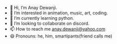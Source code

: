 - 👋 Hi, I’m Anay Dewanji.
- 👀 I’m interested in animation, music, art, coding.
- 🌱 I’m currently learning python.
- 💞️ I’m looking to collaborate on discord.
- 📫 How to reach me anay.dewanji@yahoo.com
- 😄 Pronouns: he, him, smartipants(friend calls me)

<!---
anaydewanji/anaydewanji is a ✨ special ✨ repository because its `README.md` (this file) appears on your GitHub profile.
You can click the Preview link to take a look at your changes.
--->
